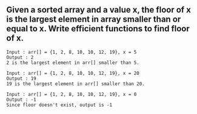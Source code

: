 ## Given a sorted array and a value x, the floor of x is the largest element in array smaller than or equal to x. Write efficient functions to find floor of x.

```
Input : arr[] = {1, 2, 8, 10, 10, 12, 19}, x = 5
Output : 2
2 is the largest element in arr[] smaller than 5.

Input : arr[] = {1, 2, 8, 10, 10, 12, 19}, x = 20
Output : 19
19 is the largest element in arr[] smaller than 20.

Input : arr[] = {1, 2, 8, 10, 10, 12, 19}, x = 0
Output : -1
Since floor doesn't exist, output is -1
```
